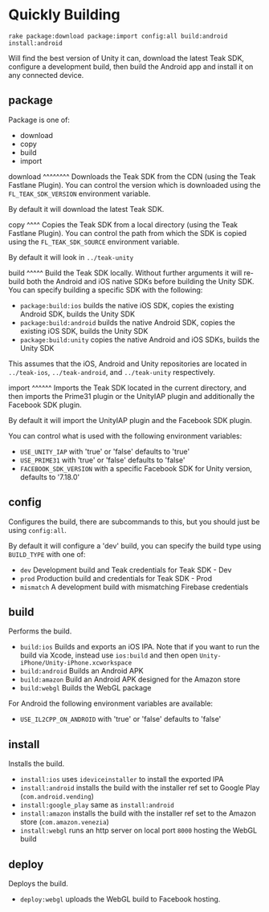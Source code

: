 Quickly Building
================
`rake package:download package:import config:all build:android install:android`

Will find the best version of Unity it can, download the latest Teak SDK, configure a development build, then build the Android app and install it on any connected device.

package
-------
Package is one of:

* download
* copy
* build
* import

download
^^^^^^^^
Downloads the Teak SDK from the CDN (using the Teak Fastlane Plugin). You can control the version which is downloaded using the `FL_TEAK_SDK_VERSION` environment variable.

By default it will download the latest Teak SDK.

copy
^^^^
Copies the Teak SDK from a local directory (using the Teak Fastlane Plugin). You can control the path from which the SDK is copied using the `FL_TEAK_SDK_SOURCE` environment variable.

By default it will look in `../teak-unity`

build
^^^^^
Build the Teak SDK locally. Without further arguments it will re-build both the Android and iOS native SDKs before building the Unity SDK. You can specify building a specific SDK with the following:

* `package:build:ios` builds the native iOS SDK, copies the existing Android SDK, builds the Unity SDK
* `package:build:android` builds the native Android SDK, copies the existing iOS SDK, builds the Unity SDK
* `package:build:unity` copies the native Android and iOS SDKs, builds the Unity SDK

This assumes that the iOS, Android and Unity repositories are located in `../teak-ios`, `../teak-android`, and `../teak-unity` respectively.

import
^^^^^^
Imports the Teak SDK located in the current directory, and then imports the Prime31 plugin or the UnityIAP plugin and additionally the Facebook SDK plugin.

By default it will import the UnityIAP plugin and the Facebook SDK plugin.

You can control what is used with the following environment variables:

* `USE_UNITY_IAP` with 'true' or 'false' defaults to 'true'
* `USE_PRIME31` with 'true' or 'false' defaults to 'false'
* `FACEBOOK_SDK_VERSION` with a specific Facebook SDK for Unity version, defaults to '7.18.0'

config
------
Configures the build, there are subcommands to this, but you should just be using `config:all`.

By default it will configure a 'dev' build, you can specify the build type using `BUILD_TYPE` with one of:

* `dev` Development build and Teak credentials for Teak SDK - Dev
* `prod` Production build and credentials for Teak SDK - Prod
* `mismatch` A development build with mismatching Firebase credentials

build
-----
Performs the build.

* `build:ios` Builds and exports an iOS IPA. Note that if you want to run the build via Xcode, instead use `ios:build` and then open `Unity-iPhone/Unity-iPhone.xcworkspace`
* `build:android` Builds an Android APK
* `build:amazon` Build an Android APK designed for the Amazon store
* `build:webgl` Builds the WebGL package

For Android the following environment variables are available:

* `USE_IL2CPP_ON_ANDROID` with 'true' or 'false' defaults to 'false'

install
-------
Installs the build.

* `install:ios` uses `ideviceinstaller` to install the exported IPA
* `install:android` installs the build with the installer ref set to Google Play (`com.android.vending`)
* `install:google_play` same as `install:android`
* `install:amazon` installs the build with the installer ref set to the Amazon store (`com.amazon.venezia`)
* `install:webgl` runs an http server on local port `8000` hosting the WebGL build

deploy
------
Deploys the build.

* `deploy:webgl` uploads the WebGL build to Facebook hosting.
